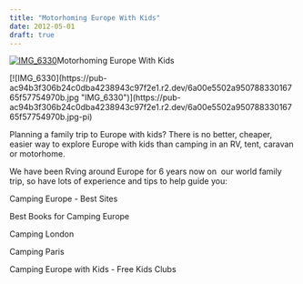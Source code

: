 ```yaml
---
title: "Motorhoming Europe With Kids"
date: 2012-05-01
draft: true
---
```


[![IMG_6330](https://pub-ac94b3f306b24c0dba4238943c97f2e1.r2.dev/6a00e5502a95078833016765f576fc970b.jpg "IMG_6330")](https://pub-ac94b3f306b24c0dba4238943c97f2e1.r2.dev/6a00e5502a95078833016765f576fc970b.jpg-pi)Motorhoming Europe With Kids

<!--more--> [![IMG_6330](https://pub-ac94b3f306b24c0dba4238943c97f2e1.r2.dev/6a00e5502a95078833016765f57754970b.jpg "IMG_6330")](https://pub-ac94b3f306b24c0dba4238943c97f2e1.r2.dev/6a00e5502a95078833016765f57754970b.jpg-pi)

Planning a family trip to Europe with kids? There is no better, cheaper, easier way to explore Europe with kids than camping in an RV, tent, caravan  or motorhome.   
  
We have been Rving around Europe for 6 years now on  our world family trip, so have lots of experience and tips to help guide you:  
  
Camping Europe - Best Sites  
  
Best Books for Camping Europe  
  
Camping London  
  
Camping Paris  
  
Camping Europe with Kids - Free Kids Clubs
